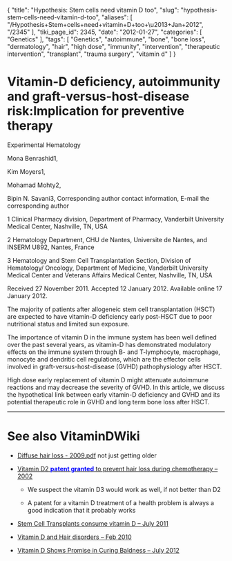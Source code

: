 {
    "title": "Hypothesis: Stem cells need vitamin D too",
    "slug": "hypothesis-stem-cells-need-vitamin-d-too",
    "aliases": [
        "/Hypothesis+Stem+cells+need+vitamin+D+too+\u2013+Jan+2012",
        "/2345"
    ],
    "tiki_page_id": 2345,
    "date": "2012-01-27",
    "categories": [
        "Genetics"
    ],
    "tags": [
        "Genetics",
        "autoimmune",
        "bone",
        "bone loss",
        "dermatology",
        "hair",
        "high dose",
        "immunity",
        "intervention",
        "therapeutic intervention",
        "transplant",
        "trauma surgery",
        "vitamin d"
    ]
}


# Vitamin-D deficiency, autoimmunity and graft-versus-host-disease risk:Implication for preventive therapy

Experimental Hematology

Mona Benrashid1,

Kim Moyers1,

Mohamad Mohty2,

Bipin N. Savani3, Corresponding author contact information, E-mail the corresponding author

1 Clinical Pharmacy division, Department of Pharmacy, Vanderbilt University Medical Center, Nashville, TN, USA

2 Hematology Department, CHU de Nantes, Universite de Nantes, and INSERM U892, Nantes, France

3 Hematology and Stem Cell Transplantation Section, Division of Hematology/ Oncology, Department of Medicine, Vanderbilt University Medical Center and Veterans Affairs Medical Center, Nashville, TN, USA

Received 27 November 2011. Accepted 12 January 2012. Available online 17 January 2012.

The majority of patients after allogeneic stem cell transplantation (HSCT) are expected to have vitamin-D deficiency early post-HSCT due to poor nutritional status and limited sun exposure. 

The importance of vitamin D in the immune system has been well defined over the past several years, as vitamin-D has demonstrated modulatory effects on the immune system through B- and T-lymphocyte, macrophage, monocyte and dendritic cell regulations, which are the effector cells involved in graft-versus-host-disease (GVHD) pathophysiology after HSCT. 

High dose early replacement of vitamin D might attenuate autoimmune reactions and may decrease the severity of GVHD. In this article, we discuss the hypothetical link between early vitamin-D deficiency and GVHD and its potential therapeutic role in GVHD and long term bone loss after HSCT.

- - - - - - - - - - - - 

# See also VitaminDWiki

* [Diffuse hair loss - 2009.pdf](https://www.VitaminDWiki.com/tiki-download_file.php?fileId=1838)  not just getting older

* [Vitamin D2  **<span style="color:#00F;">patent granted</span>**  to prevent hair loss during chemotherapy – 2002](/tags/vitamin-d2-span-stylecolor00fpatent-grantedspan-to-prevent-hair-loss-during-chemotherapy-2002.html)

   * We suspect the vitamin D3 would work as well, if not better than D2

   * A patent for a vitamin D treatment of a health problem is always a good indication that it probably works

* [Stem Cell Transplants consume vitamin D – July 2011](/posts/stem-cell-transplants-consume-vitamin-d)

* [Vitamin D and Hair disorders – Feb 2010](/posts/vitamin-d-and-hair-disorders)

* [Vitamin D Shows Promise in Curing Baldness – July 2012](/posts/vitamin-d-shows-promise-in-curing-baldness)